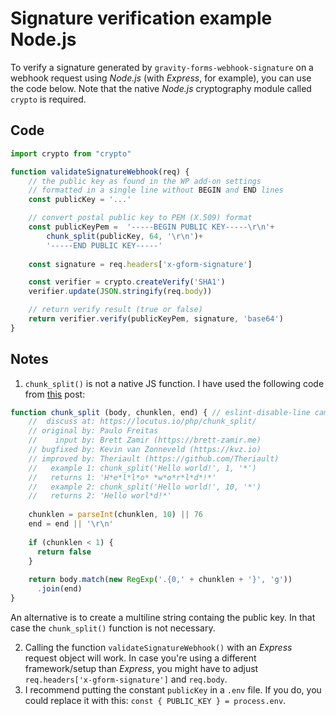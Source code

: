 # Signature verification example Node.js

To verify a signature generated by `gravity-forms-webhook-signature` on a webhook request using *Node.js*  (with *Express*, for example), you can use the code below. Note that the native *Node.js* cryptography module called `crypto` is required.

## Code

```javascript
import crypto from "crypto"

function validateSignatureWebhook(req) {
    // the public key as found in the WP add-on settings
    // formatted in a single line without BEGIN and END lines
    const publicKey = '...'

    // convert postal public key to PEM (X.509) format
    const publicKeyPem =  '-----BEGIN PUBLIC KEY-----\r\n'+
        chunk_split(publicKey, 64, '\r\n')+
        '-----END PUBLIC KEY-----'
        
    const signature = req.headers['x-gform-signature']

    const verifier = crypto.createVerify('SHA1')
    verifier.update(JSON.stringify(req.body))

    // return verify result (true or false)
    return verifier.verify(publicKeyPem, signature, 'base64')
}
```

## Notes

1. `chunk_split()` is not a native JS function. I have used the following code from [this](https://locutus.io/php/strings/chunk_split/) post:

```javascript
function chunk_split (body, chunklen, end) { // eslint-disable-line camelcase
    //  discuss at: https://locutus.io/php/chunk_split/
    // original by: Paulo Freitas
    //    input by: Brett Zamir (https://brett-zamir.me)
    // bugfixed by: Kevin van Zonneveld (https://kvz.io)
    // improved by: Theriault (https://github.com/Theriault)
    //   example 1: chunk_split('Hello world!', 1, '*')
    //   returns 1: 'H*e*l*l*o* *w*o*r*l*d*!*'
    //   example 2: chunk_split('Hello world!', 10, '*')
    //   returns 2: 'Hello worl*d!*'
  
    chunklen = parseInt(chunklen, 10) || 76
    end = end || '\r\n'
  
    if (chunklen < 1) {
      return false
    }
  
    return body.match(new RegExp('.{0,' + chunklen + '}', 'g'))
      .join(end)
}
```

An alternative is to create a multiline string containg the public key. In that case the `chunk_split()` function is not necessary.

2. Calling the function `validateSignatureWebhook()` with an *Express* request object will work. In case you're using a different framework/setup than *Express*, you might have to adjust `req.headers['x-gform-signature']` and `req.body`.
3. I recommend putting the constant `publicKey` in a `.env` file. If you do, you could replace it with this: `const { PUBLIC_KEY } = process.env`.